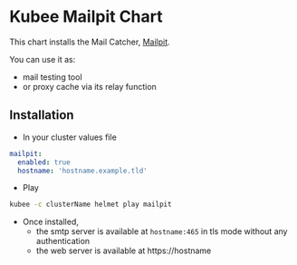 # Kubee Mailpit  Chart


This chart installs the Mail Catcher, [Mailpit](https://github.com/axllent/mailpit). 

You can use it as:
* mail testing tool
* or proxy cache via its relay function


## Installation

* In your cluster values file
```yaml
mailpit:
  enabled: true
  hostname: 'hostname.example.tld'
```
* Play
```bash
kubee -c clusterName helmet play mailpit 
```
* Once installed,
  * the smtp server is available at `hostname:465` in tls mode without any authentication
  * the web server is available at https://hostname
